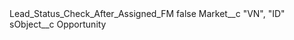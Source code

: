 <?xml version="1.0" encoding="UTF-8"?>
<CustomMetadata xmlns="http://soap.sforce.com/2006/04/metadata" xmlns:xsi="http://www.w3.org/2001/XMLSchema-instance" xmlns:xsd="http://www.w3.org/2001/XMLSchema">
    <label>Lead_Status_Check_After_Assigned_FM</label>
    <protected>false</protected>
    <values>
        <field>Market__c</field>
        <value xsi:type="xsd:string">&quot;VN&quot;, &quot;ID&quot;</value>
    </values>
    <values>
        <field>sObject__c</field>
        <value xsi:type="xsd:string">Opportunity</value>
    </values>
</CustomMetadata>
